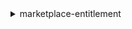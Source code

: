 <details><summary>marketplace-entitlement</summary><blockquote>

- **<details><summary>get-entitlements</summary><blockquote>**

  * --product-code
  * --filter
  * --cli-input-json
  * --cli-input-yaml
  * --starting-token
  * --page-size
  * --max-items
  * --generate-cli-skeleton


- **<details><summary>help</summary><blockquote>**

  * 


</blockquote></details>
</blockquote></details>
</blockquote></details>
